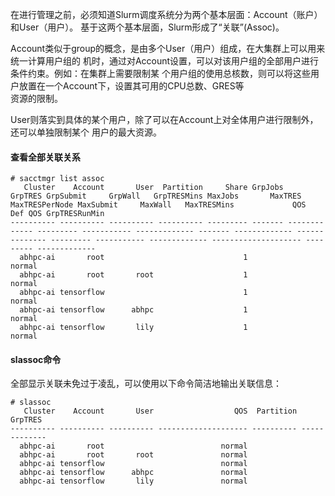 在进行管理之前，必须知道Slurm调度系统分为两个基本层面：Account（账户）和User（用户）。
基于这两个基本层面，Slurm形成了“关联”(Assoc)。

Account类似于group的概念，是由多个User（用户）组成，在大集群上可以用来统一计算用户组的
机时，通过对Account设置，可以对该用户组的全部用户进行条件约束。例如：在集群上需要限制某
个用户组的使用总核数，则可以将这些用户放置在一个Account下，设置其可用的CPU总数、GRES等  
资源的限制。

User则落实到具体的某个用户，除了可以在Account上对全体用户进行限制外，还可以单独限制某个
用户的最大资源。

#### 查看全部关联关系

    # sacctmgr list assoc
       Cluster    Account       User  Partition     Share GrpJobs       GrpTRES GrpSubmit     GrpWall   GrpTRESMins MaxJobs       MaxTRES MaxTRESPerNode MaxSubmit     MaxWall   MaxTRESMins             QOS   Def QOS GrpTRESRunMin
    ---------- ---------- ---------- ---------- --------- ------- ------------- --------- ----------- ------------- ------- ------------- -------------- --------- ----------- ------------- -------------------- --------- -------------
      abhpc-ai       root                               1                                                                                                                                                  normal                         
      abhpc-ai       root       root                    1                                                                                                                                                  normal                         
      abhpc-ai tensorflow                               1                                                                                                                                                  normal                         
      abhpc-ai tensorflow      abhpc                    1                                                                                                                                                  normal                         
      abhpc-ai tensorflow       lily                    1                                                                                                                                                  normal                         

#### slassoc命令

全部显示关联未免过于凌乱，可以使用以下命令简洁地输出关联信息：

    # slassoc
       Cluster    Account       User                  QOS  Partition       GrpTRES
    ---------- ---------- ---------- -------------------- ---------- -------------
      abhpc-ai       root                          normal                          
      abhpc-ai       root       root               normal                          
      abhpc-ai tensorflow                          normal                          
      abhpc-ai tensorflow      abhpc               normal                          
      abhpc-ai tensorflow       lily               normal

####

